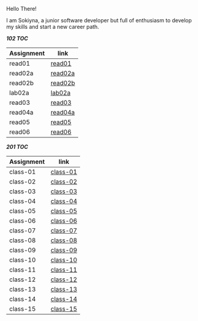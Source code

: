 Hello There!

I am Sokiyna, a junior software developer but full of enthusiasm to develop my skills and start a new career path.


***102 TOC***

| Assignment     |           link                |    
|----------------|-----------------              |
| read01         |    [read01](102/read01.md)    | 
| read02a        |    [read02a](102/read02a.md)  |                 
| read02b        |    [read02b](102/rad02b.md)   |
| lab02a         |     [lab02a](102/lab02a.md)   |
| read03         |    [read03](102/read03.md)    |
| read04a        |    [read04a](102/read04a.md)  |
| read05         |    [read05](102/read05.md)    |
| read06         |    [read06](102/read06)       |



***201 TOC***

| Assignment       |           link                    |    
|----------------  |--------------------------------   |
| class-01         |    [class-01](201/class-01.md)    | 
| class-02         |    [class-02](201/class-02.md)    |                 
| class-03         |    [class-03](201/class-03.md)    |
| class-04         |     [class-04](201/class-04.md)   |
| class-05         |    [class-05](201/class-05.md)    |
| class-06         |    [class-06](201/class-06.md)    |
| class-07         |    [class-07](201/class-07.md)    |
| class-08         |    [class-08](201/class-08.md)    |
| class-09         |    [class-09](201/class-09.md)    |
| class-10         |    [class-10](201/class-10.md)    |
| class-11         |    [class-11](201/class-11.md)    |
| class-12         |    [class-12](201/class-12.md)    |
| class-13         |    [class-13](201/class-13.md)    |
| class-14         |    [class-14](201/class-14.md)    |
| class-15         |    [class-15](201/class-15.md)    |




 
    